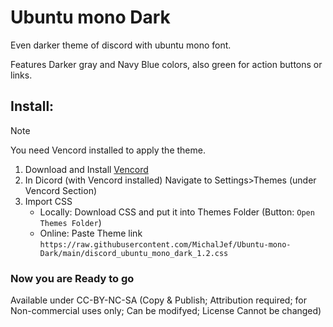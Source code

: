 # Ubuntu mono Dark
Even darker theme of discord with ubuntu mono font.

Features Darker gray and Navy Blue colors, also green for action buttons or links.

## Install:

> [!Note]
> You need Vencord installed to apply the theme.

1. Download and Install [Vencord](https://vencord.dev/download/)
2. In Dicord (with Vencord installed) Navigate to Settings>Themes (under Vencord Section)
3. Import CSS
   - Locally: Download CSS and put it into Themes Folder (Button: `Open Themes Folder`)
   - Online: Paste Theme link `https://raw.githubusercontent.com/MichalJef/Ubuntu-mono-Dark/main/discord_ubuntu_mono_dark_1.2.css`

### Now you are Ready to go

Available under CC-BY-NC-SA (Copy & Publish; Attribution required; for Non-commercial uses only; Can be modifyed; License Cannot be changed)
